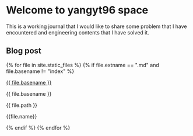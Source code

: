 # Welcome to yangyt96 space

This is a working journal that I would like to share some problem that I have encountered and engineering contents that I have solved it.

## Blog post
{% for file in site.static_files %}
{% if file.extname == ".md" and file.basename != "index" %}

[{{ file.basename }}]({{site.baseurl}}{{file.path}})

{{ file.basename }}

{{ file.path }}

{{file.name}}


{% endif %}
{% endfor %}

<!-- - [Petalinux on Windows 10 with WSL](./blog/2021/petalinux-on-windows-10-with-wsl.md) -->